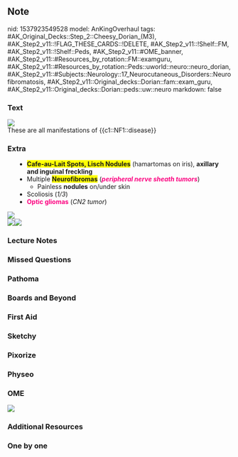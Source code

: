 ## Note
nid: 1537923549528
model: AnKingOverhaul
tags: #AK_Original_Decks::Step_2::Cheesy_Dorian_(M3), #AK_Step2_v11::!FLAG_THESE_CARDS::!DELETE, #AK_Step2_v11::!Shelf::FM, #AK_Step2_v11::!Shelf::Peds, #AK_Step2_v11::#OME_banner, #AK_Step2_v11::#Resources_by_rotation::FM::examguru, #AK_Step2_v11::#Resources_by_rotation::Peds::uworld::neuro::neuro_dorian, #AK_Step2_v11::#Subjects::Neurology::17_Neurocutaneous_Disorders::Neurofibromatosis, #AK_Step2_v11::Original_decks::Dorian::fam::exam_guru, #AK_Step2_v11::Original_decks::Dorian::peds::uw::neuro
markdown: false

### Text
<div style="text-align: left;"><img src=
"paste-1826915878961153.jpg"></div>
<div style="text-align: left;"></div>
<div style="text-align: left;">
  These are all manifestations of {{c1::NF1::disease}}
</div>

### Extra
<ul style="margin-left: 20px;">
  <li style="text-align: left;"><span style=
  "background-color: rgb(255, 255, 0)"><b>Cafe-au-Lait Spots, Lisch
  Nodules</b></span> (hamartomas on iris), <b>axillary and inguinal
  freckling</b>
  <li style="text-align: left;">Multiple <b style=
  "background-color: rgb(255, 255, 0);">Neurofibromas</b>
  (<i><font color="#FC0280"><b>peripheral nerve sheath
  tumors</b></font></i>)
  <ul>
    <li style="text-align: left;">Painless <b>nodules</b> on/under
    skin
  </ul>
  <li style="text-align: left;">Scoliosis (<i>1/3</i>)
  <li style="text-align: left;"><font color="#FC0280"><b>Optic
  gliomas</b></font> (<i>CN2 tumor</i>)
</ul><img src="paste-1826933058830337.jpg">
<div><img src=
"paste-41f858fe3449e5c10e836e336eba46c559359e07.png"><img src=
"paste-1662019199565825.jpg"></div>

### Lecture Notes


### Missed Questions


### Pathoma


### Boards and Beyond


### First Aid


### Sketchy


### Pixorize


### Physeo


### OME
<div class="ome-widget">
  <a href="https://onlinemeded.org?ref=anki"><img src=
  "_OME_AnkiFlashcards_General_4.png"></a>
</div>

### Additional Resources


### One by one

